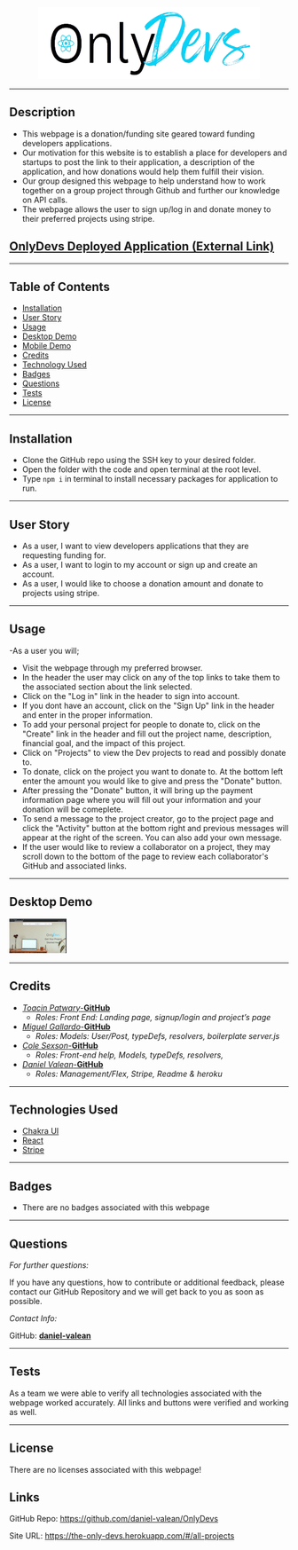 <p align="center">
    <img width="400" height="130" src="./client/src/images/Logo.png">
</p>

----

## Description

* This webpage is a donation/funding site geared toward funding developers applications.
* Our motivation for this website is to establish a place for developers and startups to post the link to their application, a description of the application, and how donations would help them fulfill their vision.
* Our group designed this webpage to help understand how to work together on a group project through Github and further our knowledge on API calls.
* The webpage allows the user to sign up/log in and donate money to their preferred projects using stripe.


## [OnlyDevs Deployed Application (External Link)](https://the-only-devs.herokuapp.com/)

----

## Table of Contents

* [Installation](#installation)
* [User Story](#user-story)
* [Usage](#usage)
* [Desktop Demo](#desktop-demo)
* [Mobile Demo](#mobile-demo)
* [Credits](#credits)
* [Technology Used](#technologies-used)
* [Badges](#badges)
* [Questions](#questions)
* [Tests](#tests)
* [License](#license)

----

## Installation

* Clone the GitHub repo using the SSH key to your desired folder.
* Open the folder with the code and open terminal at the root level.
* Type ```npm i``` in terminal to install necessary packages for application to run.

----

## User Story

* As a user, I want to view developers applications that they are requesting funding for.
* As a user, I want to login to my account or sign up and create an account.
* As a user, I would like to choose a donation amount and donate to projects using stripe.

----

## Usage

-As a user you will;
* Visit the webpage through my preferred browser.
* In the header the user may click on any of the top links to take them to the associated section about the link selected.
* Click on the "Log in" link in the header to sign into account. 
* If you dont have an account, click on the "Sign Up" link in the header and enter in the proper information.
* To add your personal project for people to donate to, click on the "Create" link in the header and fill out the project name, description, financial goal, and the impact of this project.
* Click on "Projects" to view the Dev projects to read and possibly donate to.
* To donate, click on the project you want to donate to. At the bottom left enter the amount you would like to give and press the "Donate" button.
* After pressing the "Donate" button, it will bring up the payment information page where you will fill out your information and your donation will be comeplete.
* To send a message to the project creator, go to the project page and click the "Activity" button at the bottom right and previous messages will appear at the right of the screen.  You can also add your own message.
* If the user would like to review a collaborator on a project, they may scroll down to the bottom of the page to review each collaborator's GitHub and associated links.

----

## Desktop Demo
<img src= "client/src/images/DesktopDemo.gif"></img>

----

## Credits

* [*Toacin Patwary*-**GitHub**](https://github.com/Toacin)
    * *Roles: Front End: Landing page, signup/login and project’s page* 
* [*Miguel Gallardo*-**GitHub**](https://github.com/magallardo77)
    * *Roles: Models: User/Post, typeDefs, resolvers, boilerplate server.js*
* [*Cole Sexson*-**GitHub**](https://github.com/ColeS82)
    * *Roles: Front-end help, Models, typeDefs, resolvers,*
* [*Daniel Valean*-**GitHub**](https://github.com/daniel-valean)
    * *Roles: Management/Flex, Stripe, Readme & heroku* 

----

## Technologies Used
* [Chakra UI](https://chakra-ui.com/)
* [React](https://reactjs.org/)
* [Stripe](https://stripe.com/)
----

## Badges

* There are no badges associated with this webpage

----

## Questions
*For further questions:*

If you have any questions, how to contribute or additional feedback, please contact our GitHub Repository and we will get back to you as soon as possible.

*Contact Info:*

GitHub: [**daniel-valean**](https://github.com/daniel-valean/OnlyDevs)

----

## Tests

As a team we were able to verify all technologies associated with the webpage worked accurately. All links and buttons were verified and working as well. 

----

## License

There are no licenses associated with this webpage!

## Links

GitHub Repo:
https://github.com/daniel-valean/OnlyDevs

Site URL:
https://the-only-devs.herokuapp.com/#/all-projects

